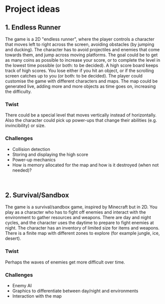 # Project ideas 

## 1. Endless Runner

  The game is a 2D "endless runner", where the player controls a character that moves left to right across the screen, avoiding obstacles (by jumping and ducking). The character has to avoid projectiles and enemies that come towards them, and jump across moving platforms. The goal could be to get as many coins as possible to increase your score, or to complete the level in the lowest time possible (or both: to be decided). A high score board keeps track of high scores. You lose either if you hit an object, or if the scrolling screen catches up to you (or both: to be decided). The player could customise the game with different characters and maps. The map could be generated live, adding more and more objects as time goes on, increasing the difficulty. 

### Twist
There could be a special level that moves vertically instead of horizontally. Also the character could pick up power-ups that change their abilities (e.g. invincibility) or size. 

### Challenges

- Collision detection
- Storing and displaying the high score
- Power-up mechanics 
- How is memory allocated for the map and how is it destroyed (when not needed)?

<br>

## 2. Survival/Sandbox  

The game is a survival/sandbox game, inspired by Minecraft but in 2D. You play as a character who has to fight off enemies and interact with the environment to gather resources and weapons. There are day and night cycles, and the character uses the daytime to prepare to fight enemies at night. The character has an inventory of limited size for items and weapons. There is a finite map with different zones to explore (for example jungle, ice, desert).  

### Twist

Perhaps the waves of enemies get more difficult over time.

### Challenges

- Enemy AI
- Graphics to differentiate between day/night and environments 
- Interaction with the map 
